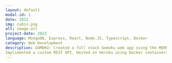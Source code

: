 ```yaml
---
layout: default
modal-id: 1
date: 2022
img: cabin.png
alt: image-alt
project-date: 2022
language: MongoDB, Express, React, Node.JS, Typescript, Docker
category: Web Development
description: GOMOKU: Created a full stack Gomoku web app using the MERN stack (MongoDB, Express, React, Node.JS) with Typescript
Implimented a custom REST API. Hosted on Heroku using Docker containers. Uses continuous deployment for fast and frequent updates. Includes user authentication. Allows for games to be started, saved, resumed. Game history can be reviewed from the dashboard
---
```


